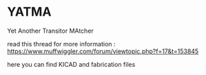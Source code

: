 # YATMA
Yet Another Transitor MAtcher

read this thread for more information :
https://www.muffwiggler.com/forum/viewtopic.php?f=17&t=153845

here you can find KICAD and fabrication files
